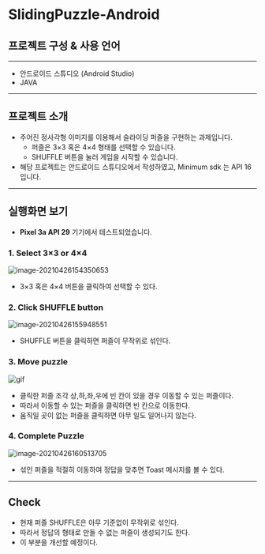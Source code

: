 # SlidingPuzzle-Android

## 프로젝트 구성 & 사용 언어

***

- 안드로이드 스튜디오 (Android Studio)
- JAVA

***

## 프로젝트 소개

- 주어진 정사각형 이미지를 이용해서 슬라이딩 퍼즐을 구현하는 과제입니다.
  - 퍼즐은 3×3 혹은  4×4 형태를 선택할 수 있습니다.
  - SHUFFLE 버튼을 눌러 게임을 시작할 수 있습니다.
- 해당 프로젝트는 안드로이드 스튜디오에서 작성하였고, Minimum sdk 는 API 16입니다.

***

## 실행화면 보기

- __Pixel 3a API 29__ 기기에서 테스트되었습니다.



### 1. Select 3×3 or 4×4

![image-20210426154350653](https://user-images.githubusercontent.com/71871348/116043330-7c993a80-a6aa-11eb-9288-bf158862a451.png)

- 3×3 혹은  4×4 버튼을 클릭하여 선택할 수 있다.



### 2. Click SHUFFLE button

![image-20210426155948551](https://user-images.githubusercontent.com/71871348/116043519-b9fdc800-a6aa-11eb-9abf-ef59e2780955.png)


- SHUFFLE 버튼을 클릭하면 퍼즐이 무작위로 섞인다.



### 3. Move puzzle

![gif](https://user-images.githubusercontent.com/71871348/116043013-17454980-a6aa-11eb-9488-243f1d4ae719.gif)


- 클릭한 퍼즐 조각 상,하,좌,우에 빈 칸이 있을 경우 이동할 수 있는 퍼즐이다.
- 따라서 이동할 수 있는 퍼즐을 클릭하면 빈 칸으로 이동한다.
- 움직일 곳이 없는 퍼즐을 클릭하면 아무 일도 일어나지 않는다.



### 4. Complete Puzzle

![image-20210426160513705](https://user-images.githubusercontent.com/71871348/116043367-89b62980-a6aa-11eb-855d-90e1482e5ea7.png)


- 섞인 퍼즐을 적절히 이동하여 정답을 맞추면 Toast 메시지를 볼 수 있다.



***



## Check

- 현재 퍼즐 SHUFFLE은 아무 기준없이 무작위로 섞인다.
- 따라서 정답의 형태로 만들 수 없는 퍼즐이 생성되기도 한다.
- 이 부분을 개선할 예정이다.
